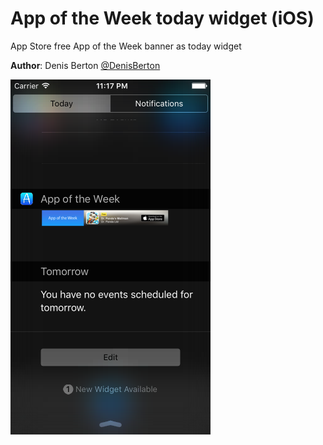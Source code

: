 # App of the Week today widget (iOS)
App Store free App of the Week banner as today widget

**Author**: Denis Berton [@DenisBerton](https://twitter.com/DenisBerton)

![Alt text](preview.png) 
